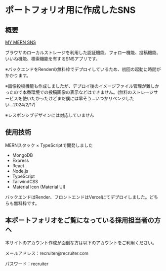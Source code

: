 <h1>ポートフォリオ用に作成したSNS</h1>
<h2>概要</h2>
<a href="https://my-mern-sns.vercel.app/" target="_blank">MY MERN SNS</a>
<p>ブラウザのローカルストレージを利用した認証機能、フォロー機能、投稿機能、いいね機能、検索機能を有するSNSアプリです。</p>
<p>※バックエンドをRenderの無料枠でデプロイしているため、初回の起動に時間がかかります。</p>
<p>※画像投稿機能も作成しましたが、デプロイ後のイメージファイル管理が難しかったので本番環境での投稿画像の表示などはできません。(無料のストレージサービスを使いたかったけどまだ僕には早そう...いつかリベンジしたい...2024/2/17)</p>
<p>※レスポンシブデザインには対応していません</p>
<h2>使用技術</h2>
<p>MERNスタック × TypeScriptで開発しました</p>
<ul>
  <li>MongoDB</li>
  <li>Express</li>
  <li>React</li>
  <li>Node.js</li>
  <li>TypeScript</li>
  <li>TailwindCSS</li>
  <li>Material Icon (Material UI)</li>
</ul>
<p>バックエンドはRender、フロントエンドはVercelにてデプロイしました。どちらも無料枠です。</p>
<h2>本ポートフォリオをご覧になっている採用担当者の方へ</h2>
<p>本サイトのアカウント作成が面倒な方は以下のアカウントをご利用ください。</p>
<p>メールアドレス：recruiter@recruiter.com</p>
<p>パスワード：recruiter</p>
